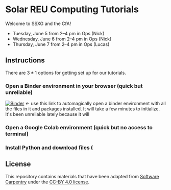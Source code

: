 # Solar REU Computing Tutorials

Welcome to SSXG and the CfA!

 - Tuesday, June 5 from 2–4 pm in Ops (Nick)
 - Wednesday, June 6 from 2–4 pm in Ops (Nick)
 - Thursday, June 7 from 2–4 pm in Ops (Lucas)

## Instructions

There are $3 ± 1$ options for getting set up for our tutorials.

### Open a Binder environment in your browser (quick but unreliable)

[![Binder](https://mybinder.org/badge_logo.svg)](https://mybinder.org/v2/gh/namurphy/SolarREUTutorial/HEAD) ← use this link to automagically open a binder environment with all the files in it and packages installed. It will take a few minutes to initialize.  It's been unreliable lately because it will 

### Open a Google Colab environment (quick but no access to terminal)

### Install Python and download files (

## License

This repository contains materials that have been adapted from [Software Carpentry](https://software-carpentry.org/) under the [CC-BY 4.0 license](https://software-carpentry.org/license/).
